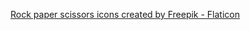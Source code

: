 <a href="https://www.flaticon.com/free-icons/rock-paper-scissors" title="rock paper scissors icons">Rock paper scissors icons created by Freepik - Flaticon</a>
